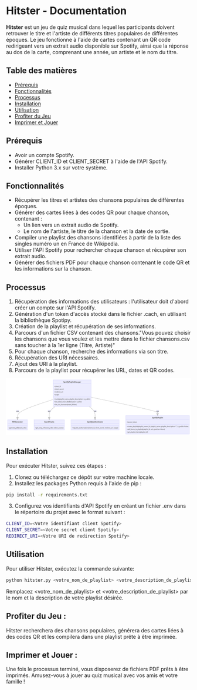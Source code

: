 # Hitster - Documentation

**Hitster** est un jeu de quiz musical dans lequel les participants doivent retrouver le titre et l'artiste de différents titres populaires de différentes époques. Le jeu fonctionne à l'aide de cartes contenant un QR code redirigeant vers un extrait audio disponible sur Spotify, ainsi que la réponse au dos de la carte, comprenant une année, un artiste et le nom du titre.

## Table des matières

- [Prérequis](#prérequis)
- [Fonctionnalités](#fonctionnalités)
- [Processus](#processus)
- [Installation](#installation)
- [Utilisation](#utilisation)
- [Profiter du Jeu](#profiter-du-jeu)
- [Imprimer et Jouer](#imprimer-et-jouer)

## Prérequis

- Avoir un compte Spotify.
- Générer CLIENT_ID et CLIENT_SECRET à l'aide de l'API Spotify.
- Installer Python 3.x sur votre système.

## Fonctionnalités

- Récupérer les titres et artistes des chansons populaires de différentes époques.
- Générer des cartes liées à des codes QR pour chaque chanson, contenant :
  - Un lien vers un extrait audio de Spotify.
  - Le nom de l'artiste, le titre de la chanson et la date de sortie.
- Compiler une playlist des chansons identifiées à partir de la liste des singles numéro un en France de Wikipedia.
- Utiliser l'API Spotify pour rechercher chaque chanson et récupérer son extrait audio.
- Générer des fichiers PDF pour chaque chanson contenant le code QR et les informations sur la chanson.

## Processus

1. Récupération des informations des utilisateurs : l'utilisateur doit d'abord créer un compte sur l'API Spotify.
2. Génération d'un token d'accès stocké dans le fichier .cach, en utilisant la bibliothèque Spotipy.
3. Création de la playlist et récupération de ses informations.
4. Parcours d'un fichier CSV contenant des chansons."Vous pouvez choisir les chansons que vous voulez et les mettre dans le fichier chansons.csv sans toucher à la 1er ligne (Titre, Artiste)"
5. Pour chaque chanson, recherche des informations via son titre.
6. Récupération des URI nécessaires.
7. Ajout des URI à la playlist.
8. Parcours de la playlist pour récupérer les URL, dates et QR codes.

![Hitster Image](Diagramme_de_classe.png)

## Installation

Pour exécuter Hitster, suivez ces étapes :

1. Clonez ou téléchargez ce dépôt sur votre machine locale.
2. Installez les packages Python requis à l'aide de pip :



```bash
pip install -r requirements.txt
```

3. Configurez vos identifiants d'API Spotify en créant un fichier .env dans le répertoire du projet avec le format suivant :


```bash
CLIENT_ID=<Votre identifiant client Spotify>
CLIENT_SECRET=<Votre secret client Spotify>
REDIRECT_URI=<Votre URI de redirection Spotify>
```

## Utilisation

Pour utiliser Hitster, exécutez la commande suivante:
```bash
python hitster.py <votre_nom_de_playlist> <votre_description_de_playlist>
```
Remplacez <votre_nom_de_playlist> et <votre_description_de_playlist> par le nom et la description de votre playlist désirée.

## Profiter du Jeu : 
Hitster recherchera des chansons populaires, générera des cartes liées à des codes QR et les compilera dans une playlist prête à être imprimée.
## Imprimer et Jouer :
Une fois le processus terminé, vous disposerez de fichiers PDF prêts à être imprimés. Amusez-vous à jouer au quiz musical avec vos amis et votre famille !
